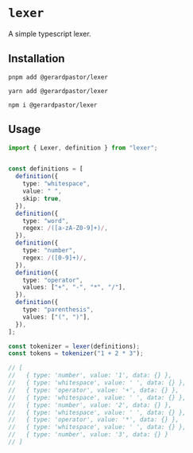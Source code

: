 # `lexer`

A simple typescript lexer.

## Installation

`pnpm add @gerardpastor/lexer`

`yarn add @gerardpastor/lexer`

`npm i @gerardpastor/lexer`

## Usage

```typescript
import { Lexer, definition } from "lexer";


const definitions = [
  definition({
    type: "whitespace",
    value: " ",
    skip: true,
  }),
  definition({
    type: "word",
    regex: /([a-zA-Z0-9]+)/,
  }),
  definition({
    type: "number",
    regex: /([0-9]+)/,
  }),
  definition({
    type: "operator",
    values: ["+", "-", "*", "/"],
  }),
  definition({
    type: "parenthesis",
    values: ["(", ")"],
  }),
];

const tokenizer = lexer(definitions);
const tokens = tokenizer("1 + 2 * 3");

// [
//   { type: 'number', value: '1', data: {} },
//   { type: 'whitespace', value: ' ', data: {} },
//   { type: 'operator', value: '+', data: {} },
//   { type: 'whitespace', value: ' ', data: {} },
//   { type: 'number', value: '2', data: {} },
//   { type: 'whitespace', value: ' ', data: {} },
//   { type: 'operator', value: '*', data: {} },
//   { type: 'whitespace', value: ' ', data: {} },
//   { type: 'number', value: '3', data: {} }
// ]
```
